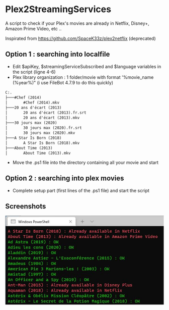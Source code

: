 # Plex2StreamingServices
A script to check if your Plex's movies are already in Netflix, Disney+, Amazon Prime Video, etc ..

Inspirated from https://github.com/SpaceK33z/plex2netflix (deprecated)

## Option 1 : searching into localfile
- Edit $apiKey, $streamingServiceSubscribed and $language variables in the script (ligne 4-6)
- Plex library organization : 1 folder/movie with format '%movie_name (%year%)" (i use FileBot 4.7.9 to do this quickly)
```
C:.
├───#Chef (2014)
│       #Chef (2014).mkv
├───20 ans d'écart (2013)
│       20 ans d'écart (2013).fr.srt
│       20 ans d'écart (2013).mkv
├───30 jours max (2020)
│       30 jours max (2020).fr.srt
│       30 jours max (2020).mkv
├───A Star Is Born (2018)
│       A Star Is Born (2018).mkv
├───About Time (2013)
│       About Time (2013).mkv
```
- Move the .ps1 file into the directory containing all your movie and start

## Option 2 : searching into plex movies
- Complete setup part (first lines of the .ps1 file) and start the script

## Screenshots
![alt text](https://github.com/thomasdelorge/Plex2StreamingServices/blob/main/screenshot.jpg?raw=true "Console screenshot")

